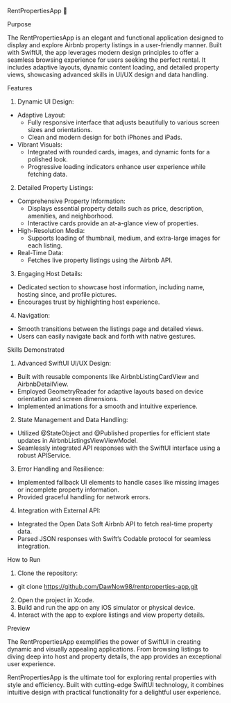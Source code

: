 RentPropertiesApp 🏨

Purpose

The RentPropertiesApp is an elegant and functional application designed to display and explore Airbnb property listings in a user-friendly manner. Built with SwiftUI, the app leverages modern design principles to offer a seamless browsing experience for users seeking the perfect rental. It includes adaptive layouts, dynamic content loading, and detailed property views, showcasing advanced skills in UI/UX design and data handling.

Features
1. Dynamic UI Design:
- Adaptive Layout:
  - Fully responsive interface that adjusts beautifully to various screen sizes and orientations.
  - Clean and modern design for both iPhones and iPads.
- Vibrant Visuals:
  - Integrated with rounded cards, images, and dynamic fonts for a polished look.
  - Progressive loading indicators enhance user experience while fetching data.
2. Detailed Property Listings:
- Comprehensive Property Information:
  - Displays essential property details such as price, description, amenities, and neighborhood.
  - Interactive cards provide an at-a-glance view of properties.
- High-Resolution Media:
  - Supports loading of thumbnail, medium, and extra-large images for each listing.
- Real-Time Data:
  - Fetches live property listings using the Airbnb API.
3. Engaging Host Details:
- Dedicated section to showcase host information, including name, hosting since, and profile pictures.
- Encourages trust by highlighting host experience.
4. Navigation:
- Smooth transitions between the listings page and detailed views.
- Users can easily navigate back and forth with native gestures.


Skills Demonstrated
1. Advanced SwiftUI UI/UX Design:
- Built with reusable components like AirbnbListingCardView and AirbnbDetailView.
- Employed GeometryReader for adaptive layouts based on device orientation and screen dimensions.
- Implemented animations for a smooth and intuitive experience.
2. State Management and Data Handling:
- Utilized @StateObject and @Published properties for efficient state updates in AirbnbListingsViewViewModel.
- Seamlessly integrated API responses with the SwiftUI interface using a robust APIService.
3. Error Handling and Resilience:
- Implemented fallback UI elements to handle cases like missing images or incomplete property information.
- Provided graceful handling for network errors.
4. Integration with External API:
- Integrated the Open Data Soft Airbnb API to fetch real-time property data.
- Parsed JSON responses with Swift’s Codable protocol for seamless integration.


How to Run
1. Clone the repository:
- git clone https://github.com/DawNow98/rentproperties-app.git
2. Open the project in Xcode.
3. Build and run the app on any iOS simulator or physical device.
4. Interact with the app to explore listings and view property details.


Preview

The RentPropertiesApp exemplifies the power of SwiftUI in creating dynamic and visually appealing applications. From browsing listings to diving deep into host and property details, the app provides an exceptional user experience.

RentPropertiesApp is the ultimate tool for exploring rental properties with style and efficiency. Built with cutting-edge SwiftUI technology, it combines intuitive design with practical functionality for a delightful user experience.
